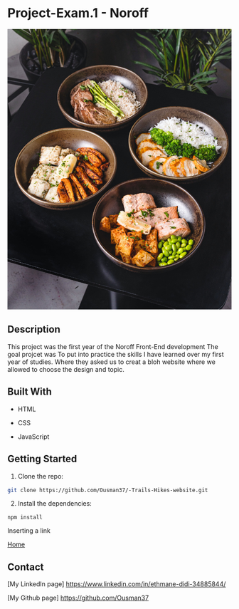 
# Project-Exam.1 - Noroff



![Project-Exam.1](https://github.com/Ousman37/Project-Exam.1/blob/main/images/food1-min.jpg)

## Description

This project was the first year of the Noroff Front-End development  The goal projcet was To put into practice the skills I have  learned over my  first year of studies. Where they asked us to creat a bloh website where we allowed to choose the design  and topic. 

## Built With

- HTML

- CSS

- JavaScript



## Getting Started

1. Clone the repo:

```bash
git clone https://github.com/Ousman37/-Trails-Hikes-website.git
```

2. Install the dependencies:

```
npm install
```

Inserting a link 

[Home](https://silver-choux-d1f3d2.netlify.app/ "netlify.app")

## Contact
[My LinkedIn page] https://www.linkedin.com/in/ethmane-didi-34885844/

[My Github page] https://github.com/Ousman37

